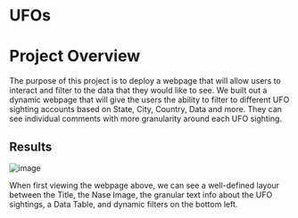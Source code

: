 # UFOs

# Project Overview  
The purpose of this project is to deploy a webpage that will allow users to interact and filter to the data that they would like to see.  We built out a dynamic webpage that will give the users the ability to filter to different UFO sighting accounts based on State, City, Country, Data and more.  They can see individual comments with more granularity around each UFO sighting.

## Results


![image](https://user-images.githubusercontent.com/98061420/163735534-379cc7ed-ee99-4eea-9ae1-883403f48388.png)


When first viewing the webpage above, we can see a well-defined layour between the Title, the Nase Image, the granular text info about the UFO sightings, a Data Table, and dynamic filters on the bottom left.  
